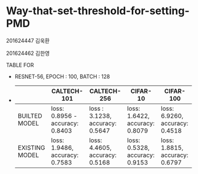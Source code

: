 # Way-that-set-threshold-for-setting-PMD
 201624447 김욱환 
 
 201624462 김한영


TABLE FOR 
 * RESNET-56, EPOCH : 100, BATCH : 128

 * ||CALTECH-101 | CALTECH-256| CIFAR-10 | CIFAR-100|
   |-----|-----|-----|-----|-----|
   |BUILTED MODEL| loss: 0.8956 - accuracy: 0.8403|loss : 3.1238, accuracy: 0.5647|loss: 1.6422, accuracy: 0.8079|loss: 6.9260, accuracy: 0.4518|
   |EXISTING MODEL|loss: 1.9486, accuracy: 0.7583|loss: 4.4605, accuracy: 0.5168|loss: 0.5328, accuracy: 0.9153|loss: 1.8815, accuracy: 0.6797|

